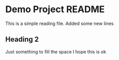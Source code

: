 # Demo Project README

This is a simple reading file.
Added some new lines

## Heading 2
Just something to fill the space
I hope this is ok